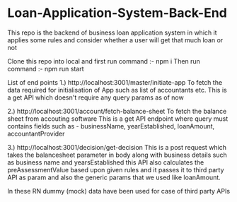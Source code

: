 # Loan-Application-System-Back-End
This repo is the backend of business loan application system in which it applies some rules and consider whether a user will get that much loan or not

Clone this repo into local and first run command :- npm i Then run command :- npm run start

List of end points 
1.) http://localhost:3001/master/initiate-app To fetch the data required for initialisation of App such as list of accountants etc. This is a get API which doesn't require any query params as of now

2.) http://localhost:3001/account/fetch-balance-sheet To fetch the balance sheet from accouting software This is a get API endpoint where query must contains fields such as - businessName, yearEstablished, loanAmount, accountantProvider

3.) http://localhost:3001/decision/get-decision This is a post request which takes the balancesheet parameter in body along with business details such as business name and yearsEstablished this API also calculates the preAssessmentValue based upon given rules and it passes it to third party API as param and also the generic params that we used like loanAmount.

In these RN dummy (mock) data have been used for case of third party APIs
